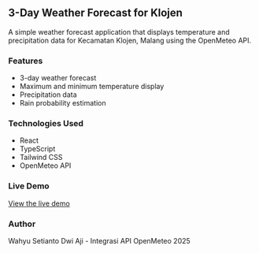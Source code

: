 ## 3-Day Weather Forecast for Klojen

A simple weather forecast application that displays temperature and precipitation data for Kecamatan Klojen, Malang using the OpenMeteo API.

### Features
- 3-day weather forecast
- Maximum and minimum temperature display
- Precipitation data
- Rain probability estimation

### Technologies Used
- React
- TypeScript
- Tailwind CSS
- OpenMeteo API

### Live Demo
[View the live demo](https://wahyusetianto.github.io/weather-forecast-klojen)

### Author
Wahyu Setianto Dwi Aji - Integrasi API OpenMeteo 2025